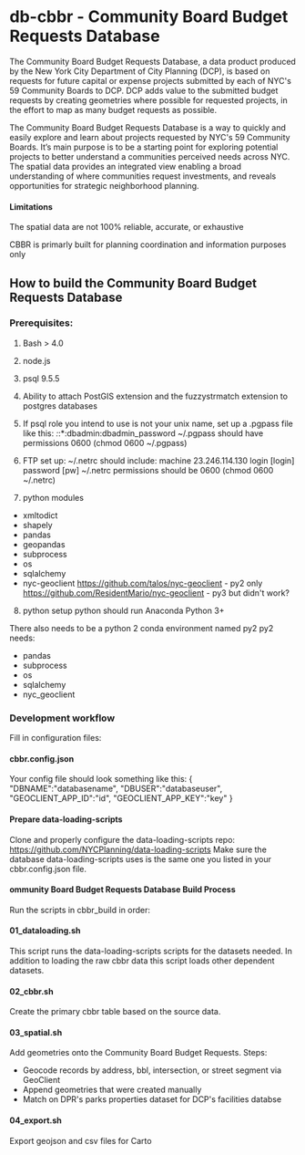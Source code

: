 # db-cbbr - Community Board Budget Requests Database

The Community Board Budget Requests Database, a data product produced by the New York City Department of City Planning (DCP), is based on requests for future capital or expense projects submitted by each of NYC's 59 Community Boards to DCP.  DCP adds value to the submitted budget requests by creating geometries where possible for requested projects, in the effort to map as many budget requests as possible.

The Community Board Budget Requests Database is a way to quickly and easily explore and learn about projects requested by NYC's 59 Community Boards.  It’s main purpose is to be a starting point for exploring potential projects to better understand a communities perceived needs across NYC.  The spatial data provides an integrated view enabling a broad understanding of where communities request investments, and reveals opportunities for strategic neighborhood planning.

#### Limitations
The spatial data are not 100% reliable, accurate, or exhaustive

CBBR is primarly built for planning coordination and information purposes only

## How to build the Community Board Budget Requests Database

### Prerequisites:

1. Bash > 4.0

2. node.js

3. psql 9.5.5

4. Ability to attach PostGIS extension and the fuzzystrmatch extension to postgres databases
   
5. If psql role you intend to use is not your unix name, set up a .pgpass file like this:
    *:*:*:dbadmin:dbadmin_password
    ~/.pgpass should have permissions 0600 (chmod 0600 ~/.pgpass)

6. FTP set up:
 ~/.netrc should include: machine 23.246.114.130 login [login] password [pw]
 ~/.netrc permissions should be 0600 (chmod 0600 ~/.netrc)

7. python modules
- xmltodict
- shapely
- pandas
- geopandas
- subprocess
- os
- sqlalchemy
- nyc-geoclient
https://github.com/talos/nyc-geoclient - py2 only
https://github.com/ResidentMario/nyc-geoclient - py3 but didn't work?

8. python setup
python should run Anaconda Python 3+

There also needs to be a python 2 conda environment named py2
py2 needs:
- pandas
- subprocess
- os
- sqlalchemy
- nyc_geoclient

### Development workflow

Fill in configuration files:

#### cbbr.config.json

Your config file should look something like this:
{
"DBNAME":"databasename",
"DBUSER":"databaseuser",
"GEOCLIENT_APP_ID":"id",
"GEOCLIENT_APP_KEY":"key"
}

#### Prepare data-loading-scripts

Clone and properly configure the data-loading-scripts repo: https://github.com/NYCPlanning/data-loading-scripts 
Make sure the database data-loading-scripts uses is the same one you listed in your cbbr.config.json file.

#### ommunity Board Budget Requests Database Build Process

Run the scripts in cbbr_build in order:

#### 01_dataloading.sh
This script runs the data-loading-scripts scripts for the datasets needed.  In addition to loading the raw cbbr data this script loads other dependent datasets.

#### 02_cbbr.sh
Create the primary cbbr table based on the source data.

#### 03_spatial.sh
Add geometries onto the Community Board Budget Requests.
Steps:
* Geocode records by address, bbl, intersection, or street segment via GeoClient
* Append geometries that were created manually
* Match on DPR's parks properties dataset for DCP's facilities databse

#### 04_export.sh
Export geojson and csv files for Carto
